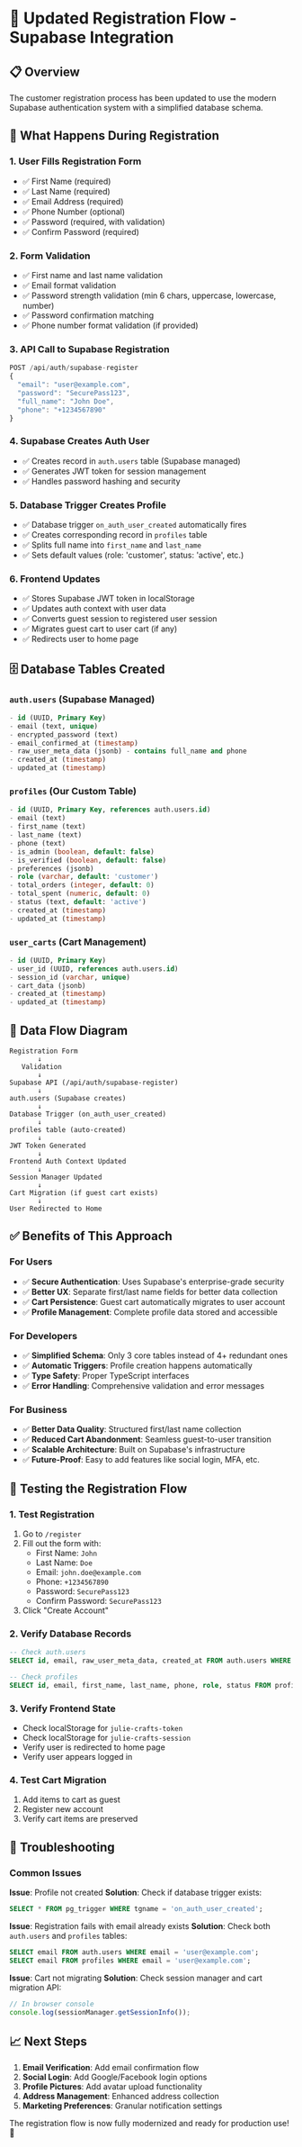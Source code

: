 # 🚀 Updated Registration Flow - Supabase Integration

## 📋 Overview

The customer registration process has been updated to use the modern Supabase authentication system with a simplified database schema.

## 🎯 What Happens During Registration

### 1. **User Fills Registration Form**
- ✅ First Name (required)
- ✅ Last Name (required)  
- ✅ Email Address (required)
- ✅ Phone Number (optional)
- ✅ Password (required, with validation)
- ✅ Confirm Password (required)

### 2. **Form Validation**
- ✅ First name and last name validation
- ✅ Email format validation
- ✅ Password strength validation (min 6 chars, uppercase, lowercase, number)
- ✅ Password confirmation matching
- ✅ Phone number format validation (if provided)

### 3. **API Call to Supabase Registration**
```javascript
POST /api/auth/supabase-register
{
  "email": "user@example.com",
  "password": "SecurePass123",
  "full_name": "John Doe",
  "phone": "+1234567890"
}
```

### 4. **Supabase Creates Auth User**
- ✅ Creates record in `auth.users` table (Supabase managed)
- ✅ Generates JWT token for session management
- ✅ Handles password hashing and security

### 5. **Database Trigger Creates Profile**
- ✅ Database trigger `on_auth_user_created` automatically fires
- ✅ Creates corresponding record in `profiles` table
- ✅ Splits full name into `first_name` and `last_name`
- ✅ Sets default values (role: 'customer', status: 'active', etc.)

### 6. **Frontend Updates**
- ✅ Stores Supabase JWT token in localStorage
- ✅ Updates auth context with user data
- ✅ Converts guest session to registered user session
- ✅ Migrates guest cart to user cart (if any)
- ✅ Redirects user to home page

## 🗄️ Database Tables Created

### `auth.users` (Supabase Managed)
```sql
- id (UUID, Primary Key)
- email (text, unique)
- encrypted_password (text)
- email_confirmed_at (timestamp)
- raw_user_meta_data (jsonb) - contains full_name and phone
- created_at (timestamp)
- updated_at (timestamp)
```

### `profiles` (Our Custom Table)
```sql
- id (UUID, Primary Key, references auth.users.id)
- email (text)
- first_name (text)
- last_name (text)
- phone (text)
- is_admin (boolean, default: false)
- is_verified (boolean, default: false)
- preferences (jsonb)
- role (varchar, default: 'customer')
- total_orders (integer, default: 0)
- total_spent (numeric, default: 0)
- status (text, default: 'active')
- created_at (timestamp)
- updated_at (timestamp)
```

### `user_carts` (Cart Management)
```sql
- id (UUID, Primary Key)
- user_id (UUID, references auth.users.id)
- session_id (varchar, unique)
- cart_data (jsonb)
- created_at (timestamp)
- updated_at (timestamp)
```

## 🔄 Data Flow Diagram

```
Registration Form
       ↓
   Validation
       ↓
Supabase API (/api/auth/supabase-register)
       ↓
auth.users (Supabase creates)
       ↓
Database Trigger (on_auth_user_created)
       ↓
profiles table (auto-created)
       ↓
JWT Token Generated
       ↓
Frontend Auth Context Updated
       ↓
Session Manager Updated
       ↓
Cart Migration (if guest cart exists)
       ↓
User Redirected to Home
```

## ✅ Benefits of This Approach

### For Users
- ✅ **Secure Authentication**: Uses Supabase's enterprise-grade security
- ✅ **Better UX**: Separate first/last name fields for better data collection
- ✅ **Cart Persistence**: Guest cart automatically migrates to user account
- ✅ **Profile Management**: Complete profile data stored and accessible

### For Developers
- ✅ **Simplified Schema**: Only 3 core tables instead of 4+ redundant ones
- ✅ **Automatic Triggers**: Profile creation happens automatically
- ✅ **Type Safety**: Proper TypeScript interfaces
- ✅ **Error Handling**: Comprehensive validation and error messages

### For Business
- ✅ **Better Data Quality**: Structured first/last name collection
- ✅ **Reduced Cart Abandonment**: Seamless guest-to-user transition
- ✅ **Scalable Architecture**: Built on Supabase's infrastructure
- ✅ **Future-Proof**: Easy to add features like social login, MFA, etc.

## 🧪 Testing the Registration Flow

### 1. **Test Registration**
1. Go to `/register`
2. Fill out the form with:
   - First Name: `John`
   - Last Name: `Doe`
   - Email: `john.doe@example.com`
   - Phone: `+1234567890`
   - Password: `SecurePass123`
   - Confirm Password: `SecurePass123`
3. Click "Create Account"

### 2. **Verify Database Records**
```sql
-- Check auth.users
SELECT id, email, raw_user_meta_data, created_at FROM auth.users WHERE email = 'john.doe@example.com';

-- Check profiles
SELECT id, email, first_name, last_name, phone, role, status FROM profiles WHERE email = 'john.doe@example.com';
```

### 3. **Verify Frontend State**
- Check localStorage for `julie-crafts-token`
- Check localStorage for `julie-crafts-session`
- Verify user is redirected to home page
- Verify user appears logged in

### 4. **Test Cart Migration**
1. Add items to cart as guest
2. Register new account
3. Verify cart items are preserved

## 🔧 Troubleshooting

### Common Issues

**Issue**: Profile not created
**Solution**: Check if database trigger exists:
```sql
SELECT * FROM pg_trigger WHERE tgname = 'on_auth_user_created';
```

**Issue**: Registration fails with email already exists
**Solution**: Check both `auth.users` and `profiles` tables:
```sql
SELECT email FROM auth.users WHERE email = 'user@example.com';
SELECT email FROM profiles WHERE email = 'user@example.com';
```

**Issue**: Cart not migrating
**Solution**: Check session manager and cart migration API:
```javascript
// In browser console
console.log(sessionManager.getSessionInfo());
```

## 📈 Next Steps

1. **Email Verification**: Add email confirmation flow
2. **Social Login**: Add Google/Facebook login options
3. **Profile Pictures**: Add avatar upload functionality
4. **Address Management**: Enhanced address collection
5. **Marketing Preferences**: Granular notification settings

The registration flow is now fully modernized and ready for production use! 🎉
